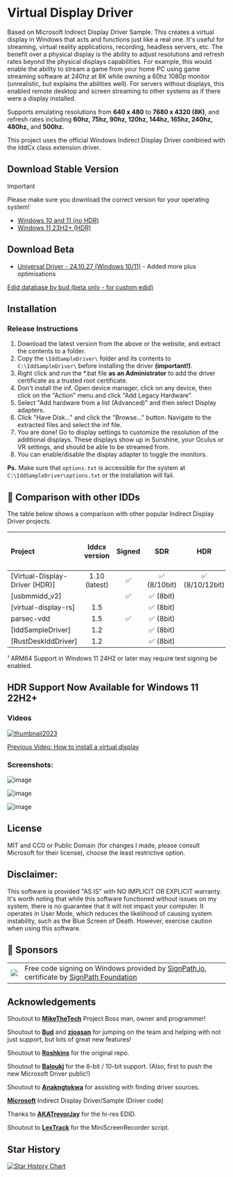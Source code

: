 # Virtual Display Driver
Based on Microsoft Indirect Display Driver Sample. This creates a virtual display in Windows that acts and functions just like a real one. It's useful for streaming, virtual reality applications, recording, headless servers, etc. The benefit over a physical display is the ability to adjust resolutions and refresh rates beyond the physical displays capabilities. For example, this would enable the ability to stream a game from your home PC using game streaming software at 240hz at 8K while owning a 60hz 1080p monitor (unrealistic, but explains the abilities well). For servers without displays, this enabled remote desktop and screen streaming to other systems as if there were a display installed. 

Supports emulating resolutions from **640 x 480** to **7680 x 4320 (8K)**, and refresh rates including **60hz, 75hz, 90hz, 120hz, 144hz, 165hz, 240hz, 480hz,** and **500hz.**

This project uses the official Windows Indirect Display Driver combined with the IddCx class extension driver.

## Download Stable Version

> [!IMPORTANT]
> Please make sure you download the correct version for your operating system!

- [Windows 10 and 11 (no HDR)](https://github.com/itsmikethetech/Virtual-Display-Driver/releases/tag/23.10.20.2)
- [Windows 11 23H2+ (HDR)](https://github.com/itsmikethetech/Virtual-Display-Driver/releases/tag/23.12.2HDR)

## Download Beta
- [Universal Driver - 24.10.27 (Windows 10/11)](https://github.com/itsmikethetech/Virtual-Display-Driver/releases/tag/24.10.27) - Added more plus optimisations

[Edid database by bud (beta only - for custom edid) ](https://edid.mikethetech.com/)

 
## Installation

### Release Instructions

1. Download the latest version from the above or the website, and extract the contents to a folder.
2. Copy the `\IddSampleDriver\` folder and its contents to `C:\IddSampleDriver\` before installing the driver **(important!)**.
3. Right click and run the *.bat file **as an Administrator** to add the driver certificate as a trusted root certificate.
4. Don't install the inf. Open device manager, click on any device, then click on the "Action" menu and click "Add Legacy Hardware".
5. Select "Add hardware from a list (Advanced)" and then select Display adapters.
6. Click "Have Disk..." and click the "Browse..." button. Navigate to the extracted files and select the inf file.
7. You are done! Go to display settings to customize the resolution of the additional displays. These displays show up in Sunshine, your Oculus or VR settings, and should be able to be streamed from.
8. You can enable/disable the display adapter to toggle the monitors.

**Ps.** Make sure that `options.txt` is accessible for the system at `C:\IddSampleDriver\options.txt` or the installation will fail.

 ## 🤔 Comparison with other IDDs

The table below shows a comparison with other popular Indirect Display Driver
projects.

| Project                        |   Iddcx version   | Signed | SDR | HDR  |                               H-Cursor                               | Tweakable | ARM64 Support | Custom EDID | Floating Point Refresh Rates |
| :----------------------------- | :---------------: | :----: | :--: | :------------------------------------------------------------------: | :-------: | :-------: | :-------: | :-------: | :-------: |
| [Virtual-Display-Driver (HDR)] |   1.10 (latest)   |   ✅   |     ✅ (8/10bit)    | ✅ (8/10/12bit)  |                                  ✅                                 |    ✅    |     ✅¹    |    ✅    |    ✅    |
| [usbmmidd_v2]                  |                   |   ✅   |     ✅ (8bit)    |   |                                                                   |           |           |           |           |           |
| [virtual-display-rs]           |         1.5       |      |     ✅ (8bit)    |   | [#81](https://github.com/MolotovCherry/virtual-display-rs/issues/81) |    ✅    |           |           |           |           |
| parsec-vdd                     |         1.5       |   ✅   |     ✅ (8bit)    |   |                                  ✅                                 |    🆗     |           |           |           |           |
| [IddSampleDriver]              |         1.2       |      |     ✅ (8bit)    |   |                                                                   |           |           |           |           |           |
| [RustDeskIddDriver]            |         1.2       |      |     ✅ (8bit)    |   |                                                                   |           |           |           |           |           |
¹ ARM64 Support in Windows 11 24H2 or later may require test signing be enabled.

## HDR Support Now Available for Windows 11 22H2+ 

### Videos

[![thumbnail2023](https://github.com/itsmikethetech/Virtual-Display-Driver/assets/25166211/1a64c390-5d8a-420f-8bb9-4642349fc132)](https://youtu.be/nNWpbRUPkn4 "How to install a virtual display")

[Previous Video: How to install a virtual display](https://youtu.be/byfBWDnToYk "How to install a virtual display")

### Screenshots:

![image](https://github.com/itsmikethetech/Virtual-Display-Driver/assets/25166211/0f1dfed6-c9ac-4cb6-92cf-7d9ab2ac0c66)

![image](https://github.com/itsmikethetech/Virtual-Display-Driver/assets/25166211/5cb8ce08-890f-4bc1-a1a6-34f22e103699)

![image](https://github.com/itsmikethetech/Virtual-Display-Driver/assets/25166211/02af86f2-b896-4265-9174-b17c9a1aeab7)

## License

MIT and CC0 or Public Domain (for changes I made, please consult Microsoft for their license), choose the least restrictive option.

## Disclaimer:

This software is provided "AS IS" with NO IMPLICIT OR EXPLICIT warranty. It's worth noting that while this software functioned without issues on my system, there is no guarantee that it will not impact your computer. It operates in User Mode, which reduces the likelihood of causing system instability, such as the Blue Screen of Death. However, exercise caution when using this software.

## 🤝 Sponsors

<table>
  <tr>
    <td><img src="https://github.com/user-attachments/assets/ca93d971-67dc-41dd-b945-ab4f372ea72a" /></td>
    <td>Free code signing on Windows provided by <a href="https://signpath.io">SignPath.io</a>, certificate by <a href="https://signpath.org">SignPath Foundation</a></td>
  </tr>
</table>

## Acknowledgements

Shoutout to **[MikeTheTech](https://github.com/itsmikethetech)** Project Boss man, owner and programmer!

Shoutout to **[Bud](https://github.com/bud3699)** and **[zjoasan](https://github.com/zjoasan)** for jumping on the team and helping with not just support, but lots of great new features!

Shoutout to **[Roshkins](https://github.com/roshkins/IddSampleDriver)** for the original repo.

Shoutout to **[Baloukj](https://github.com/baloukj/IddSampleDriver)** for the 8-bit / 10-bit support. (Also, first to push the new Microsoft Driver public!)

Shoutout to **[Anakngtokwa](https://github.com/Anakngtokwa)** for assisting with finding driver sources.

**[Microsoft](https://github.com/microsoft/Windows-driver-samples/tree/master/video/IndirectDisplay)** Indirect Display Driver/Sample (Driver code)

Thanks to **[AKATrevorJay](https://github.com/akatrevorjay/edid-generator)** for the hi-res EDID.

Shoutout to **[LexTrack](https://github.com/lextrack/)** for the MiniScreenRecorder script. 

## Star History

[![Star History Chart](https://api.star-history.com/svg?repos=VirtualDisplay/Virtual-Display-Driver&type=Date)](https://star-history.com/#VirtualDisplay/Virtual-Display-Driver&Date)

